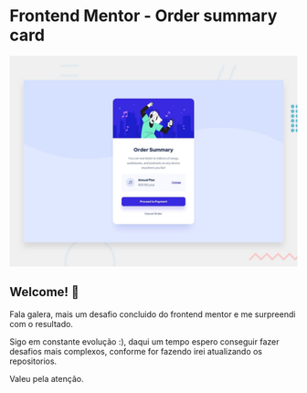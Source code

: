 # Frontend Mentor - Order summary card

![Design preview for the Order summary card coding challenge](./design/desktop-preview.jpg)

## Welcome! 👋

Fala galera, mais um desafio concluido do frontend mentor e me surpreendi com o resultado.

Sigo em constante evolução :), daqui um tempo espero conseguir fazer desafios mais complexos, conforme for fazendo irei atualizando os repositorios.

Valeu pela atenção.




